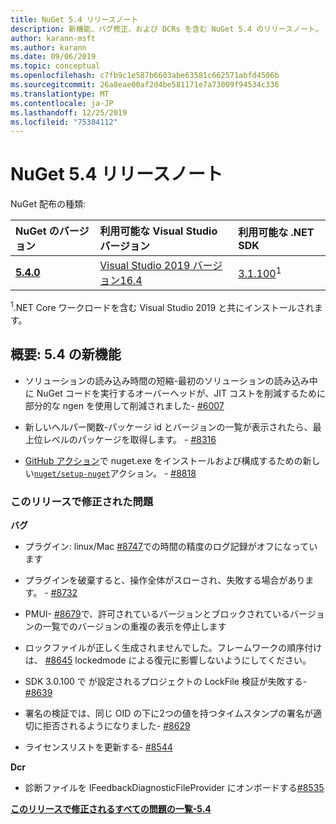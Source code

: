 ```yaml
---
title: NuGet 5.4 リリースノート
description: 新機能、バグ修正、および DCRs を含む NuGet 5.4 のリリースノート。
author: karann-msft
ms.author: karann
ms.date: 09/06/2019
ms.topic: conceptual
ms.openlocfilehash: c7fb9c1e587b6603abe63581c662571abfd4506b
ms.sourcegitcommit: 26a8eae00af2d4be581171e7a73009f94534c336
ms.translationtype: MT
ms.contentlocale: ja-JP
ms.lasthandoff: 12/25/2019
ms.locfileid: "75384112"
---
```

# <a name="nuget-54-release-notes"></a>NuGet 5.4 リリースノート

NuGet 配布の種類:

| NuGet のバージョン | 利用可能な Visual Studio バージョン| 利用可能な .NET SDK|
|:---|:---|:---|
| [**5.4.0**](https://nuget.org/downloads) | [Visual Studio 2019 バージョン16.4](https://visualstudio.microsoft.com/downloads/) | [3.1.100](https://dotnet.microsoft.com/download/dotnet-core/3.1)<sup>1</sup> |

<sup>1</sup>.NET Core ワークロードを含む Visual Studio 2019 と共にインストールされます。

## <a name="summary-whats-new-in-54"></a>概要: 5.4 の新機能

* ソリューションの読み込み時間の短縮-最初のソリューションの読み込み中に NuGet コードを実行するオーバーヘッドが、JIT コストを削減するために部分的な ngen を使用して削減されました- [#6007](https://github.com/NuGet/Home/issues/6007)

* 新しいヘルパー関数-パッケージ id とバージョンの一覧が表示されたら、最上位レベルのパッケージを取得します。 - [#8316](https://github.com/NuGet/Home/issues/8316)

* [GitHub アクション](https://github.com/features/actions)で nuget.exe をインストールおよび構成するための新しい[`nuget/setup-nuget`](https://github.com/marketplace/actions/setup-nuget-exe-for-use-with-actions)アクション。 - [#8818](https://github.com/NuGet/Home/issues/8818)

### <a name="issues-fixed-in-this-release"></a>このリリースで修正された問題

**バグ**

* プラグイン: linux/Mac [#8747](https://github.com/NuGet/Home/issues/8747)での時間の精度のログ記録がオフになっています

* プラグインを破棄すると、操作全体がスローされ、失敗する場合があります。 - [#8732](https://github.com/NuGet/Home/issues/8732)

* PMUI- [#8679](https://github.com/NuGet/Home/issues/8679)で、許可されているバージョンとブロックされているバージョンの一覧でのバージョンの重複の表示を停止します

* ロックファイルが正しく生成されませんでした。フレームワークの順序付けは、 [#8645](https://github.com/NuGet/Home/issues/8645) lockedmode による復元に影響しないようにしてください。

* SDK 3.0.100 で <RuntimeIdentifiers> が設定されるプロジェクトの LockFile 検証が失敗する- [#8639](https://github.com/NuGet/Home/issues/8639)

* 署名の検証では、同じ OID の下に2つの値を持つタイムスタンプの署名が適切に拒否されるようになりました- [#8629](https://github.com/NuGet/Home/issues/8629)

* ライセンスリストを更新する- [#8544](https://github.com/NuGet/Home/issues/8544)

**Dcr**

* 診断ファイルを IFeedbackDiagnosticFileProvider にオンボードする[#8535](https://github.com/NuGet/Home/issues/8535)

**[このリリースで修正されるすべての問題の一覧-5.4](https://github.com/nuget/home/issues?q=is%3Aissue+is%3Aclosed+milestone%3A%225.4")**
